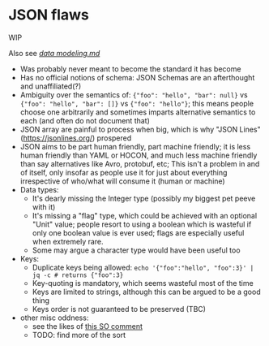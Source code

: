 # JSON flaws

WIP

Also see [_data modeling.md_](modeling.md)

- <a name="220104142500"></a>Was probably never meant to become the standard it has become
- <a name="220104142501"></a>Has no official notions of schema: JSON Schemas are an afterthought and unaffiliated(?)
- <a name="220104142502"></a>Ambiguity over the semantics of: `{"foo": "hello", "bar": null}` vs `{"foo": "hello", "bar": []}` vs `{"foo": "hello"}`; this means people choose one arbitrarily and sometimes imparts alternative semantics to each (and often do not document that)
- <a name="220104142503"></a>JSON array are painful to process when big, which is why "JSON Lines" (https://jsonlines.org/) prospered
- <a name="220104142504"></a>JSON aims to be part human friendly, part machine friendly; it is less human friendly than YAML or HOCON, and much less machine friendly than say alternatives like Avro, protobuf, etc; This isn't a problem in and of itself, only insofar as people use it for just about everything irrespective of who/what will consume it (human or machine)
- <a name="220104142505"></a>Data types:
  - <a name="220104142510"></a>It's dearly missing the Integer type (possibly my biggest pet peeve with it)
  - <a name="220104142511"></a>It's missing a "flag" type, which could be achieved with an optional "Unit" value; people resort to using a boolean which is wasteful if only one boolean value is ever used; flags are especially useful when extremely rare.
  - <a name="220104142512"></a>Some may argue a character type would have been useful too
- <a name="220104142506"></a>Keys:
  - <a name="220104142520"></a>Duplicate keys being allowed: `echo '{"foo":"hello", "foo":3}' | jq -c # returns {"foo":3}`
  - <a name="220104142521"></a>Key-quoting is mandatory, which seems wasteful most of the time
  - <a name="220104142522"></a>Keys are limited to strings, although this can be argued to be a good thing
  - <a name="220104142523"></a>Keys order is not guaranteed to be preserved (TBC)
- <a name="220104142507"></a>other misc oddness:
  - <a name=""></a>see the likes of [this SO comment](https://stackoverflow.com/questions/1580647/json-why-are-forward-slashes-escaped#comment14144177_1580682)
  - <a name=""></a>TODO: find more of the sort
<br/>
<br/>
<br/>
<br/>
<br/>
<br/>
<br/>
<br/>
<br/>
<br/>
<br/>
<br/>
<br/>
<br/>
<br/>
<br/>
<br/>
<br/>
<br/>
<br/>
<br/>
<br/>
<br/>
<br/>
<br/>
<br/>
<br/>
<br/>
<br/>
<br/>
<br/>
<br/>
<br/>
<br/>
<br/>
<br/>
<br/>
<br/>
<br/>
<br/>
<br/>
<br/>
<br/>
<br/>
<br/>
<br/>
<br/>
<br/>
